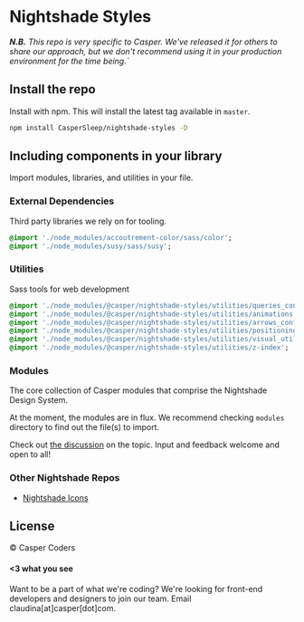 # Nightshade Styles

_**N.B.** This repo is very specific to Casper. We've released it for others
to share our approach, but we don't recommend using it in your production
environment for the time being.`_

## Install the repo

Install with npm. This will install the latest tag available in `master`.

```bash
npm install CasperSleep/nightshade-styles -D
```

## Including components in your library

Import modules, libraries, and utilities in your file.

### External Dependencies

Third party libraries we rely on for tooling.

```sass
@import './node_modules/accoutrement-color/sass/color';
@import './node_modules/susy/sass/susy';
```

### Utilities

Sass tools for web development

```sass
@import './node_modules/@casper/nightshade-styles/utilities/queries_config';
@import './node_modules/@casper/nightshade-styles/utilities/animations';
@import './node_modules/@casper/nightshade-styles/utilities/arrows_config';
@import './node_modules/@casper/nightshade-styles/utilities/positioning';
@import './node_modules/@casper/nightshade-styles/utilities/visual_utilities';
@import './node_modules/@casper/nightshade-styles/utilities/z-index';
```


### Modules

The core collection of Casper modules that comprise the Nightshade Design System.

At the moment, the modules are in flux. We recommend checking `modules` directory to find out the file(s) to import.

Check out [the discussion](https://github.com/CasperSleep/nightshade-styles/issues/19) on the topic. Input and feedback welcome and open
to all!



### Other Nightshade Repos

* [Nightshade Icons](https://github.com/CasperSleep/nightshade-icons)


## License

© Casper Coders


#### <3 what you see

Want to be a part of what we're coding? We're looking for front-end developers and designers to join our team. Email claudina[at]casper[dot]com.
